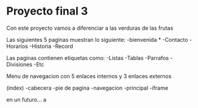 # Proyecto final 3

Con este proyecto vamos a diferenciar a las verduras de las frutas

Las siguientes 5 paginas muestran lo siguiente:
-bienvenida *
-Contacto
-Horarios
-Historia
-Record


Las paginas contienen etiquetas como:
-Listas
-Tablas
-Parrafos
-Divisiones
-Etc

Menu de navegacion con 5 enlaces internos y 3 enlaces externos

(index)
-cabecera
-pie de pagina
-navegacion
-principal
-iframe

en un futuro...
a
